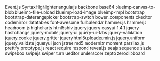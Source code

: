 Event.js 
SyntaxHighlighter 
angularjs 
backbone 
base64 
blueimp-canvas-to-blob 
blueimp-file-upload 
blueimp-load-image 
blueimp-tmpl 
bootstrap 
bootstrap-daterangepicker 
bootstrap-switch 
bower_components 
ckeditor 
codemirror 
datatables 
font-awesome 
fullcalendar 
hammer.js 
hammerjs 
headroom.js 
highcharts 
html5shiv 
jquery 
jquery-easyui-1.4.1 
jquery-hashchange 
jquery-mobile 
jquery-ui 
jquery-ui-tabs 
jquery-validation 
jquery.cookie 
jquery.gritter 
jquery.html5uploader.min.js 
jquery.uniform 
jquery.validate 
jqueryui 
json 
jstree 
md5 
modernizr 
moment 
parallax.js 
prettify 
prototype.js 
react 
require 
respond 
reveal.js 
seajs 
sequence 
sizzle 
swipebox 
swipejs 
swiper 
turn 
ueditor 
underscore 
zepto 
zeroclipboard 